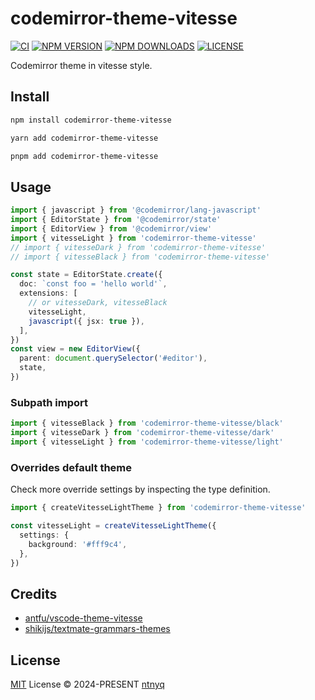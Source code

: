 # codemirror-theme-vitesse

[![CI](https://github.com/ntnyq/codemirror-theme-vitesse/workflows/CI/badge.svg)](https://github.com/ntnyq/codemirror-theme-vitesse/actions)
[![NPM VERSION](https://img.shields.io/npm/v/codemirror-theme-vitesse.svg)](https://www.npmjs.com/package/codemirror-theme-vitesse)
[![NPM DOWNLOADS](https://img.shields.io/npm/dy/codemirror-theme-vitesse.svg)](https://www.npmjs.com/package/codemirror-theme-vitesse)
[![LICENSE](https://img.shields.io/github/license/ntnyq/codemirror-theme-vitesse.svg)](https://github.com/ntnyq/codemirror-theme-vitesse/blob/main/LICENSE)

Codemirror theme in vitesse style.

## Install

```bash
npm install codemirror-theme-vitesse
```

```bash
yarn add codemirror-theme-vitesse
```

```bash
pnpm add codemirror-theme-vitesse
```

## Usage

```ts
import { javascript } from '@codemirror/lang-javascript'
import { EditorState } from '@codemirror/state'
import { EditorView } from '@codemirror/view'
import { vitesseLight } from 'codemirror-theme-vitesse'
// import { vitesseDark } from 'codemirror-theme-vitesse'
// import { vitesseBlack } from 'codemirror-theme-vitesse'

const state = EditorState.create({
  doc: `const foo = 'hello world'`,
  extensions: [
    // or vitesseDark, vitesseBlack
    vitesseLight,
    javascript({ jsx: true }),
  ],
})
const view = new EditorView({
  parent: document.querySelector('#editor'),
  state,
})
```

### Subpath import

```ts
import { vitesseBlack } from 'codemirror-theme-vitesse/black'
import { vitesseDark } from 'codemirror-theme-vitesse/dark'
import { vitesseLight } from 'codemirror-theme-vitesse/light'
```

### Overrides default theme

Check more override settings by inspecting the type definition.

```ts
import { createVitesseLightTheme } from 'codemirror-theme-vitesse'

const vitesseLight = createVitesseLightTheme({
  settings: {
    background: '#fff9c4',
  },
})
```

## Credits

- [antfu/vscode-theme-vitesse](https://github.com/antfu/vscode-theme-vitesse)
- [shikijs/textmate-grammars-themes](https://github.com/shikijs/textmate-grammars-themes)

## License

[MIT](./LICENSE) License © 2024-PRESENT [ntnyq](https://github.com/ntnyq)
